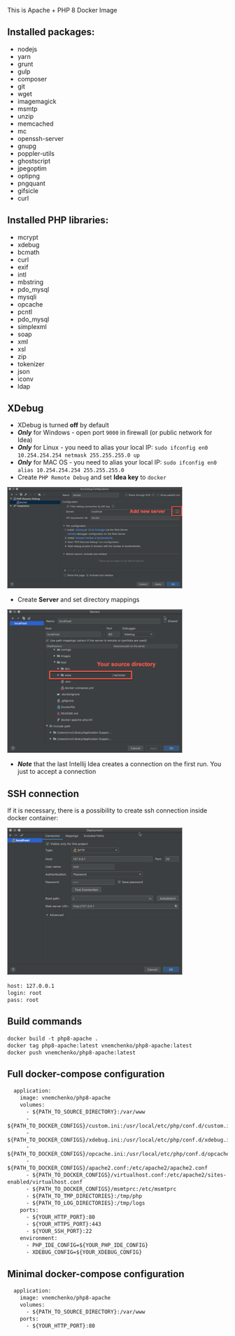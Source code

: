 This is Apache + PHP 8 Docker Image

## Installed packages:

- nodejs
- yarn
- grunt
- gulp
- composer
- git
- wget
- imagemagick
- msmtp
- unzip
- memcached
- mc
- openssh-server
- gnupg
- poppler-utils
- ghostscript
- jpegoptim
- optipng
- pngquant
- gifsicle
- curl

## Installed PHP libraries:

- mcrypt
- xdebug
- bcmath
- curl
- exif
- intl
- mbstring
- pdo_mysql
- mysqli
- opcache
- pcntl
- pdo_mysql
- simplexml
- soap
- xml
- xsl
- zip
- tokenizer
- json
- iconv
- ldap

## XDebug

- XDebug is turned **off** by default
- **_Only_** for Windows - open port `9000` in firewall (or public network for Idea)
- **_Only_** for Linux - you need to alias your local IP: `sudo ifconfig en0 10.254.254.254 netmask 255.255.255.0 up`
- **_Only_** for MAC OS - you need to alias your local IP: `sudo ifconfig en0 alias 10.254.254.254 255.255.255.0`
- Create `PHP Remote Debug` and set **Idea key** to `docker`

<img src="./images/adding_remote_debug.png" width="400" />

- Create **Server** and set directory mappings

<img src="./images/creating_server.png" width="400" />

- **_Note_** that the last Intellij Idea creates a connection on the first run. You just to accept a connection

## SSH connection

If it is necessary, there is a possibility to create ssh connection inside docker container:

<img src="./images/ssh_connection.png" width="400" />

    host: 127.0.0.1
    login: root
    pass: root

## Build commands

    docker build -t php8-apache .
    docker tag php8-apache:latest vnemchenko/php8-apache:latest
    docker push vnemchenko/php8-apache:latest

## Full docker-compose configuration

      application:
        image: vnemchenko/php8-apache
        volumes:
          - ${PATH_TO_SOURCE_DIRECTORY}:/var/www
          - ${PATH_TO_DOCKER_CONFIGS}/custom.ini:/usr/local/etc/php/conf.d/custom.ini
          - ${PATH_TO_DOCKER_CONFIGS}/xdebug.ini:/usr/local/etc/php/conf.d/xdebug.ini
          - ${PATH_TO_DOCKER_CONFIGS}/opcache.ini:/usr/local/etc/php/conf.d/opcache.ini
          - ${PATH_TO_DOCKER_CONFIGS}/apache2.conf:/etc/apache2/apache2.conf
          - ${PATH_TO_DOCKER_CONFIGS}/virtualhost.conf:/etc/apache2/sites-enabled/virtualhost.conf
          - ${PATH_TO_DOCKER_CONFIGS}/msmtprc:/etc/msmtprc
          - ${PATH_TO_TMP_DIRECTORIES}:/tmp/php
          - ${PATH_TO_LOG_DIRECTORIES}:/tmp/logs
        ports:
          - ${YOUR_HTTP_PORT}:80
          - ${YOUR_HTTPS_PORT}:443
          - ${YOUR_SSH_PORT}:22
        environment:
          - PHP_IDE_CONFIG=${YOUR_PHP_IDE_CONFIG}
          - XDEBUG_CONFIG=${YOUR_XDEBUG_CONFIG}
          
## Minimal docker-compose configuration

      application:
        image: vnemchenko/php8-apache
        volumes:
          - ${PATH_TO_SOURCE_DIRECTORY}:/var/www
        ports:
          - ${YOUR_HTTP_PORT}:80
